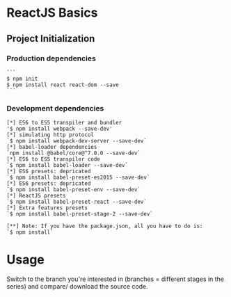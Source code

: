 # ReactJS Basics

## Project Initialization

### Production dependencies

    ```
    $ npm init
    $ npm install react react-dom --save
    ```

### Development dependencies

    [*] ES6 to ES5 transpiler and bundler
    '$ npm install webpack --save-dev'
    [*] simulating http protocol
    `$ npm install webpack-dev-server --save-dev`
    [*] babel-loader dependencies
    `npm install @babel/core@^7.0.0 --save-dev`
    [*] ES6 to ES5 transpiler code
    `$ npm install babel-loader --save-dev`
    [*] ES6 presets: depricated
    `$ npm install babel-preset-es2015 --save-dev`
    [*] ES6 presets: depricated
    `$ npm install babel-preset-env --save-dev`
    [*] ReactJS presets
    `$ npm install babel-preset-react --save-dev`
    [*] Extra features presets
    `$ npm install babel-preset-stage-2 --save-dev`

    [**] Note: If you have the package.json, all you have to do is:
    `$ npm install`

# Usage

Switch to the branch you're interested in (branches = different stages in the series) and compare/ download the source code.

